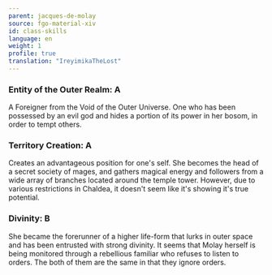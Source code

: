 ```yaml
---
parent: jacques-de-molay
source: fgo-material-xiv
id: class-skills
language: en
weight: 1
profile: true
translation: "IreyimikaTheLost"
---
```


### Entity of the Outer Realm: A

A Foreigner from the Void of the Outer Universe. One who has been possessed by an evil god and hides a portion of its power in her bosom, in order to tempt others.

### Territory Creation: A

Creates an advantageous position for one's self. She becomes the head of a secret society of mages, and gathers magical energy and followers from a wide array of branches located around the temple tower. However, due to various restrictions in Chaldea, it doesn't seem like it's showing it's true potential.

### Divinity: B

She became the forerunner of a higher life-form that lurks in outer space and has been entrusted with strong divinity. It seems that Molay herself is being monitored through a rebellious familiar who refuses to listen to orders. The both of them are the same in that they ignore orders.
